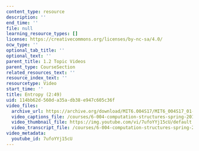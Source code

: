 ```yaml
---
content_type: resource
description: ''
end_time: ''
file: null
learning_resource_types: []
license: https://creativecommons.org/licenses/by-nc-sa/4.0/
ocw_type: ''
optional_tab_title: ''
optional_text: ''
parent_title: 1.2 Topic Videos
parent_type: CourseSection
related_resources_text: ''
resource_index_text: ''
resourcetype: Video
start_time: ''
title: Entropy (2:49)
uid: 114bb62d-560d-a35a-db38-e947c605c36f
video_files:
  archive_url: https://archive.org/download/MIT6.004S17/MIT6_004S17_01-02-03_300k.mp4
  video_captions_file: /courses/6-004-computation-structures-spring-2017/3641c3e617da5c43bdc30f354d3072f9_3683025.vtt
  video_thumbnail_file: https://img.youtube.com/vi/7ufoYYj15cU/default.jpg
  video_transcript_file: /courses/6-004-computation-structures-spring-2017/e290dfc3ce10df8f2d8f8027f033a72a_3683025.pdf
video_metadata:
  youtube_id: 7ufoYYj15cU
---
```

